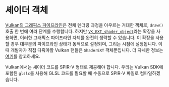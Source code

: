 # 셰이더 객체

[Vulkan의 그래픽스 파이프라인](https://docs.vulkan.org/spec/latest/chapters/pipelines.html)은 전체 렌더링 과정을 아우르는 거대한 객체로, `draw()` 호출 한 번에 여러 단계를 수행합니다. 하지만 [`VK_EXT_shader_object`](https://www.khronos.org/blog/you-can-use-vulkan-without-pipelines-today)라는 확장을 사용하면, 이러한 그래픽스 파이프라인 자체를 완전히 생략할 수 있습니다. 이 확장을 사용할 경우 대부분의 파이프라인 상태가 동적으로 설정되며, 그리는 시점에 설정됩니다. 이때 개발자가 직접 다뤄야할 Vulkan 핸들은 `ShaderEXT` 객체뿐입니다. 더 자세한 정보는 [여기](https://github.com/KhronosGroup/Vulkan-Samples/tree/main/samples/extensions/shader_object)를 참고하세요.

Vulkan에서는 셰이더 코드를 SPIR-V 형태로 제공해야 합니다. 우리는 Vulkan SDK에 포함된 `glslc`를 사용해 GLSL 코드를 필요할 때 수동으로 SPIR-V 파일로 컴파일하겠습니다.
